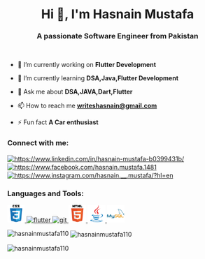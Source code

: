 <h1 align="center">Hi 👋, I'm Hasnain Mustafa</h1>
<h3 align="center">A passionate Software Engineer from Pakistan</h3>
<img src="[https://media.giphy.com/media/K5kfQEx...](https://media1.giphy.com/media/v1.Y2lkPTc5MGI3NjExYXM3azZzcWhnZzNvN2ZpYjVsdHJvdTg0cmkxYmozN2l3aWV4eHBraCZlcD12MV9pbnRlcm5hbF9naWZfYnlfaWQmY3Q9Zw/lbcLMX9B6sTsGjUmS3/giphy.gif)"  alt="">

- 🔭 I’m currently working on **Flutter Development**

- 🌱 I’m currently learning **DSA,Java,Flutter Development**

- 💬 Ask me about **DSA,JAVA,Dart,Flutter**

- 📫 How to reach me **writeshasnain@gmail.com**

- ⚡ Fun fact **A Car enthusiast**

<h3 align="left">Connect with me:</h3>
<p align="left">
<a href="https://linkedin.com/in/https://www.linkedin.com/in/hasnain-mustafa-b0399431b/" target="blank"><img align="center" src="https://raw.githubusercontent.com/rahuldkjain/github-profile-readme-generator/master/src/images/icons/Social/linked-in-alt.svg" alt="https://www.linkedin.com/in/hasnain-mustafa-b0399431b/" height="30" width="40" /></a>
<a href="https://fb.com/https://www.facebook.com/hasnain.mustafa.1481" target="blank"><img align="center" src="https://raw.githubusercontent.com/rahuldkjain/github-profile-readme-generator/master/src/images/icons/Social/facebook.svg" alt="https://www.facebook.com/hasnain.mustafa.1481" height="30" width="40" /></a>
<a href="https://instagram.com/https://www.instagram.com/hasnain.__.mustafa/?hl=en" target="blank"><img align="center" src="https://raw.githubusercontent.com/rahuldkjain/github-profile-readme-generator/master/src/images/icons/Social/instagram.svg" alt="https://www.instagram.com/hasnain.__.mustafa/?hl=en" height="30" width="40" /></a>
</p>

<h3 align="left">Languages and Tools:</h3>
<p align="left"> <a href="https://www.w3schools.com/css/" target="_blank" rel="noreferrer"> <img src="https://raw.githubusercontent.com/devicons/devicon/master/icons/css3/css3-original-wordmark.svg" alt="css3" width="40" height="40"/> </a> <a href="https://flutter.dev" target="_blank" rel="noreferrer"> <img src="https://www.vectorlogo.zone/logos/flutterio/flutterio-icon.svg" alt="flutter" width="40" height="40"/> </a> <a href="https://git-scm.com/" target="_blank" rel="noreferrer"> <img src="https://www.vectorlogo.zone/logos/git-scm/git-scm-icon.svg" alt="git" width="40" height="40"/> </a> <a href="https://www.w3.org/html/" target="_blank" rel="noreferrer"> <img src="https://raw.githubusercontent.com/devicons/devicon/master/icons/html5/html5-original-wordmark.svg" alt="html5" width="40" height="40"/> </a> <a href="https://www.java.com" target="_blank" rel="noreferrer"> <img src="https://raw.githubusercontent.com/devicons/devicon/master/icons/java/java-original.svg" alt="java" width="40" height="40"/> </a> <a href="https://www.mysql.com/" target="_blank" rel="noreferrer"> <img src="https://raw.githubusercontent.com/devicons/devicon/master/icons/mysql/mysql-original-wordmark.svg" alt="mysql" width="40" height="40"/> </a> </p>

<p><img align="left" src="https://github-readme-stats.vercel.app/api/top-langs?username=hasnainmustafa110&show_icons=true&locale=en&layout=compact" alt="hasnainmustafa110" /></p>

<p>&nbsp;<img align="center" src="https://github-readme-stats.vercel.app/api?username=hasnainmustafa110&show_icons=true&locale=en" alt="hasnainmustafa110" /></p>

<p><img align="center" src="https://github-readme-streak-stats.herokuapp.com/?user=hasnainmustafa110&" alt="hasnainmustafa110" /></p>
